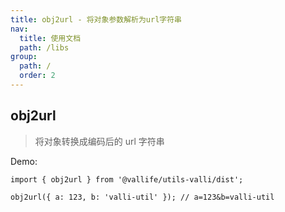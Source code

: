 ```yaml
---
title: obj2url - 将对象参数解析为url字符串
nav:
  title: 使用文档
  path: /libs
group:
  path: /
  order: 2
---
```


## obj2url

> 将对象转换成编码后的 url 字符串

Demo:

```tsx | pure
import { obj2url } from '@vallife/utils-valli/dist';

obj2url({ a: 123, b: 'valli-util' }); // a=123&b=valli-util
```

